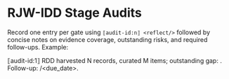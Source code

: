# RJW-IDD Stage Audits

Record one entry per gate using `⟦audit-id:n⟧ <reflect/>` followed by concise notes on evidence coverage, outstanding risks, and required follow-ups. Example:

⟦audit-id:1⟧ <reflect/> RDD harvested N records, curated M items; outstanding gap: <description>. Follow-up: <owner>/<due_date>.
